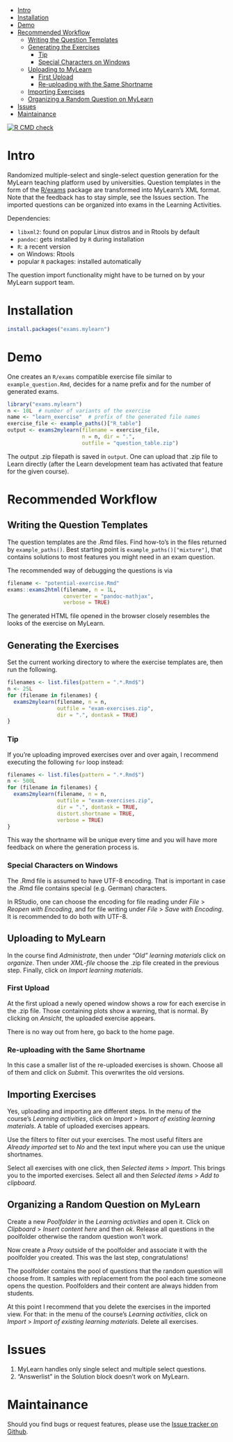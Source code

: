 -   [Intro](#intro)
-   [Installation](#installation)
-   [Demo](#demo)
-   [Recommended Workflow](#recommended-workflow)
    -   [Writing the Question
        Templates](#writing-the-question-templates)
    -   [Generating the Exercises](#generating-the-exercises)
        -   [Tip](#tip)
        -   [Special Characters on
            Windows](#special-characters-on-windows)
    -   [Uploading to MyLearn](#uploading-to-mylearn)
        -   [First Upload](#first-upload)
        -   [Re-uploading with the Same
            Shortname](#re-uploading-with-the-same-shortname)
    -   [Importing Exercises](#importing-exercises)
    -   [Organizing a Random Question on
        MyLearn](#organizing-a-random-question-on-mylearn)
-   [Issues](#issues)
-   [Maintainance](#maintainance)

<!-- badges: start -->

[![R CMD
check](https://github.com/hdarjus/exams.mylearn/workflows/R-CMD-check/badge.svg)](https://github.com/hdarjus/exams.mylearn/actions)
<!-- badges: end -->

# Intro

Randomized multiple-select and single-select question generation for the
MyLearn teaching platform used by universities. Question templates in
the form of the [R/exams](http://www.r-exams.org/) package are
transformed into MyLearn’s XML format. Note that the feedback has to
stay simple, see the Issues section. The imported questions can be
organized into exams in the Learning Activities.

Dependencies:

-   `libxml2`: found on popular Linux distros and in Rtools by default
-   `pandoc`: gets installed by `R` during installation
-   `R`: a recent version
-   on Windows: Rtools
-   popular `R` packages: installed automatically

The question import functionality might have to be turned on by your
MyLearn support team.

# Installation

``` r
install.packages("exams.mylearn")
```

# Demo

One creates an `R/exams` compatible exercise file similar to
`example_question.Rmd`, decides for a name prefix and for the number of
generated exams.

``` r
library("exams.mylearn")
n <- 10L  # number of variants of the exercise
name <- "learn_exercise"  # prefix of the generated file names
exercise_file <- example_paths()["R_table"]
output <- exams2mylearn(filename = exercise_file,
                        n = n, dir = ".",
                        outfile = "question_table.zip")
```

The output .zip filepath is saved in `output`. One can upload that .zip
file to Learn directly (after the Learn development team has activated
that feature for the given course).

# Recommended Workflow

## Writing the Question Templates

The question templates are the .Rmd files. Find how-to’s in the files
returned by `example_paths()`. Best starting point is
`example_paths()["mixture"]`, that contains solutions to most features
you might need in an exam question.

The recommended way of debugging the questions is via

``` r
filename <- "potential-exercise.Rmd"
exams::exams2html(filename, n = 1L,
                  converter = "pandoc-mathjax",
                  verbose = TRUE)
```

The generated HTML file opened in the browser closely resembles the
looks of the exercise on MyLearn.

## Generating the Exercises

Set the current working directory to where the exercise templates are,
then run the following.

``` r
filenames <- list.files(pattern = ".*.Rmd$")
n <- 25L
for (filename in filenames) {
  exams2mylearn(filename, n = n,
                outfile = "exam-exercises.zip",
                dir = ".", dontask = TRUE)
}
```

### Tip

If you’re uploading improved exercises over and over again, I recommend
executing the following `for` loop instead:

``` r
filenames <- list.files(pattern = ".*.Rmd$")
n <- 500L
for (filename in filenames) {
  exams2mylearn(filename, n = n,
                outfile = "exam-exercises.zip",
                dir = ".", dontask = TRUE,
                distort.shortname = TRUE,
                verbose = TRUE)
}
```

This way the shortname will be unique every time and you will have more
feedback on where the generation process is.

### Special Characters on Windows

The .Rmd file is assumed to have UTF-8 encoding. That is important in
case the .Rmd file contains special (e.g. German) characters.

In RStudio, one can choose the encoding for file reading under *File*
&gt; *Reopen with Encoding*, and for file writing under *File* &gt;
*Save with Encoding*. It is recommended to do both with UTF-8.

## Uploading to MyLearn

In the course find *Administrate*, then under *“Old” learning materials*
click on *organize*. Then under *XML-file* choose the .zip file created
in the previous step. Finally, click on *Import learning materials*.

### First Upload

At the first upload a newly opened window shows a row for each exercise
in the .zip file. Those containing plots show a warning, that is normal.
By clicking on *Ansicht*, the uploaded exercise appears.

There is no way out from here, go back to the home page.

### Re-uploading with the Same Shortname

In this case a smaller list of the re-uploaded exercises is shown.
Choose all of them and click on *Submit*. This overwrites the old
versions.

## Importing Exercises

Yes, uploading and importing are different steps. In the menu of the
course’s *Learning activities*, click on *Import* &gt; *Import of
existing learning materials*. A table of uploaded exercises appears.

Use the filters to filter out your exercises. The most useful filters
are *Already imported* set to *No* and the text input where you can use
the unique shortnames.

Select all exercises with one click, then *Selected items* &gt;
*Import*. This brings you to the imported exercises. Select all and then
*Selected items* &gt; *Add to clipboard*.

## Organizing a Random Question on MyLearn

Create a new *Poolfolder* in the *Learning activities* and open it.
Click on *Clipboard* &gt; *Insert content here* and then *ok*. Release
all questions in the poolfolder otherwise the random question won’t
work.

Now create a *Proxy* outside of the poolfolder and associate it with the
poolfolder you created. This was the last step, congratulations!

The poolfolder contains the pool of questions that the random question
will choose from. It samples with replacement from the pool each time
someone opens the question. Poolfolders and their content are always
hidden from students.

At this point I recommend that you delete the exercises in the imported
view. For that: in the menu of the course’s *Learning activities*, click
on *Import* &gt; *Import of existing learning materials*. Delete all
exercises.

# Issues

1.  MyLearn handles only single select and multiple select questions.
2.  “Answerlist” in the Solution block doesn’t work on MyLearn.

# Maintainance

Should you find bugs or request features, please use the [Issue tracker
on Github](https://github.com/hdarjus/exams.mylearn/issues).
